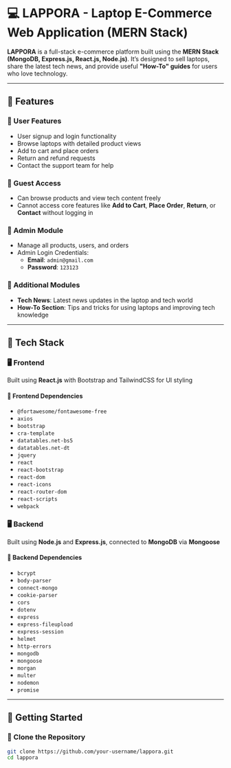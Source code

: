 # 💻 LAPPORA - Laptop E-Commerce Web Application (MERN Stack)

**LAPPORA** is a full-stack e-commerce platform built using the **MERN Stack (MongoDB, Express.js, React.js, Node.js)**. It’s designed to sell laptops, share the latest tech news, and provide useful **"How-To" guides** for users who love technology.

---

## 🌟 Features

### 👤 User Features
- User signup and login functionality
- Browse laptops with detailed product views
- Add to cart and place orders
- Return and refund requests
- Contact the support team for help

### 👥 Guest Access
- Can browse products and view tech content freely
- Cannot access core features like **Add to Cart**, **Place Order**, **Return**, or **Contact** without logging in

### 🔐 Admin Module
- Manage all products, users, and orders
- Admin Login Credentials:
  - **Email**: `admin@gmail.com`
  - **Password**: `123123`

### 📰 Additional Modules
- **Tech News**: Latest news updates in the laptop and tech world
- **How-To Section**: Tips and tricks for using laptops and improving tech knowledge

---

## 🧱 Tech Stack

### 🖥️ Frontend
Built using **React.js** with Bootstrap and TailwindCSS for UI styling

#### 🔌 Frontend Dependencies
- `@fortawesome/fontawesome-free`
- `axios`
- `bootstrap`
- `cra-template`
- `datatables.net-bs5`
- `datatables.net-dt`
- `jquery`
- `react`
- `react-bootstrap`
- `react-dom`
- `react-icons`
- `react-router-dom`
- `react-scripts`
- `webpack`

### 🖥️ Backend
Built using **Node.js** and **Express.js**, connected to **MongoDB** via **Mongoose**

#### 🔧 Backend Dependencies
- `bcrypt`
- `body-parser`
- `connect-mongo`
- `cookie-parser`
- `cors`
- `dotenv`
- `express`
- `express-fileupload`
- `express-session`
- `helmet`
- `http-errors`
- `mongodb`
- `mongoose`
- `morgan`
- `multer`
- `nodemon`
- `promise`

---

## 🚀 Getting Started

### 📁 Clone the Repository

```bash
git clone https://github.com/your-username/lappora.git
cd lappora
